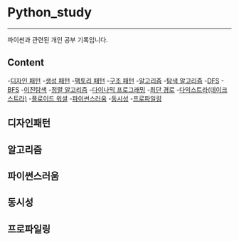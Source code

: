 # Python_study
------------------

파이썬과 관련된 개인 공부 기록입니다. 

## Content

-[디자인 패턴](#디자인패턴)
  -[생성 패턴]()
    -[팩토리 패턴]()
  -[구조 패턴]()
-[알고리즘](#알고리즘)
  -[탐색 알고리즘]()
    -[DFS]()
    -[BFS]()
    -[이진탐색]()
  -[정렬 알고리즘]()
  -[다이나믹 프로그래밍]()
  -[최단 경로]()
    -[다익스트라(데이크스트라)]()
    -[플로이드 워셜]()
-[파이썬스러움](#파이썬스러움)
-[동시성](#동시성)
-[프로파일링]()

## 디자인패턴

## 알고리즘

## 파이썬스러움

## 동시성

## 프로파일링

